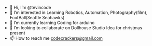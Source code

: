 - 👋 Hi, I’m @tevincode
- 👀 I’m interested in Learning Robotics, Automation, Photography(film), FootBall(Seattle Seahawks)
- 🌱 I’m currently learning Coding for arduino
- 💞️ I’m looking to collaborate on Dollhouse Studio Idea for christmas present
- 📫 How to reach me codecrackers@gmail.com

<!---
tevincode/tevincode is a ✨ special ✨ repository because its `README.md` (this file) appears on your GitHub profile.
You can click the Preview link to take a look at your changes.
--->
